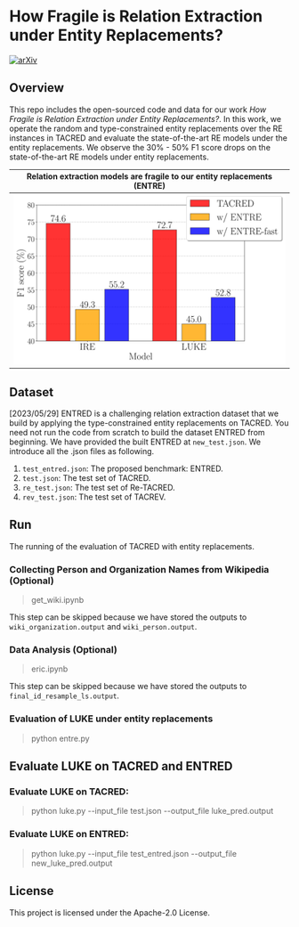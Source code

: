 # How Fragile is Relation Extraction under Entity Replacements?
[![arXiv](https://img.shields.io/badge/arXiv-2305.13551-b31b1b.svg)](https://arxiv.org/abs/2305.13551)

## Overview

This repo includes the open-sourced code and data for our work *How Fragile is Relation Extraction under Entity Replacements?*. In this work, we operate the random and type-constrained entity replacements over the RE instances in TACRED and evaluate the state-of-the-art RE models under the entity replacements. We observe the 30\% - 50\% F1 score drops on the state-of-the-art RE models under entity replacements.

Relation extraction models are fragile to our entity replacements (ENTRE)|  
:-------------------------:|
![](Fig/fig_5.svg)|

## Dataset

[2023/05/29] ENTRED is a challenging relation extraction dataset that we build by applying the type-constrained entity replacements on TACRED. You need not run the code from scratch to build the dataset ENTRED from beginning. We have provided the built ENTRED at `new_test.json`. We introduce all the .json files as following.

1. `test_entred.json`: The proposed benchmark: ENTRED.
2. `test.json`: The test set of TACRED.
3. `re_test.json`: The test set of Re-TACRED.
4. `rev_test.json`: The test set of TACREV.

## Run

The running of the evaluation of TACRED with entity replacements.

### Collecting Person and Organization Names from Wikipedia (Optional)
>get_wiki.ipynb

This step can be skipped because we have stored the outputs to `wiki_organization.output` and `wiki_person.output`.

### Data Analysis (Optional)
>eric.ipynb

This step can be skipped because we have stored the outputs to `final_id_resample_ls.output`.

### Evaluation of LUKE under entity replacements
>python entre.py

## Evaluate LUKE on TACRED and ENTRED 

### Evaluate LUKE on TACRED:
>python luke.py --input_file test.json --output_file luke_pred.output

### Evaluate LUKE on ENTRED:
>python luke.py --input_file test_entred.json --output_file new_luke_pred.output

## License

This project is licensed under the Apache-2.0 License.